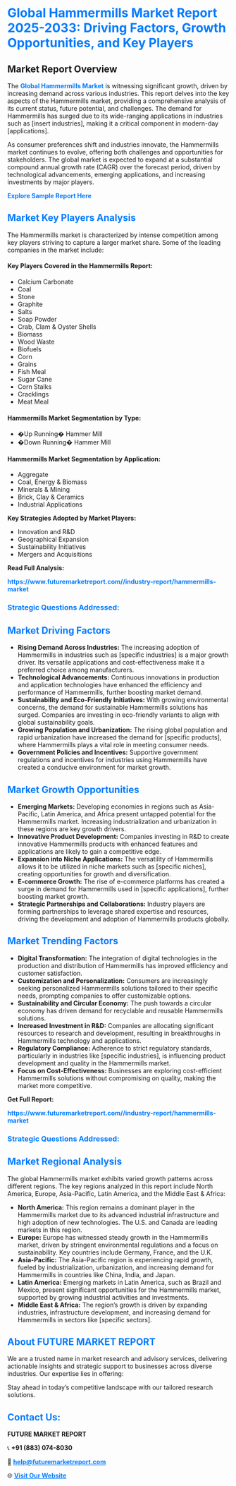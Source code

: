 <h1 style="color: #007BFF;">Global Hammermills Market Report 2025-2033: Driving Factors, Growth Opportunities, and Key Players</h1>

<section id="overview">
<h2>Market Report Overview</h2>
<p>The <a href="https://www.futuremarketreport.com//industry-report/hammermills-market" style="color: #007BFF; text-decoration: none;"><strong>Global Hammermills Market</strong></a> is witnessing significant growth, driven by increasing demand across various industries. This report delves into the key aspects of the Hammermills market, providing a comprehensive analysis of its current status, future potential, and challenges. The demand for Hammermills has surged due to its wide-ranging applications in industries such as [insert industries], making it a critical component in modern-day [applications].</p>
<p>As consumer preferences shift and industries innovate, the Hammermills market continues to evolve, offering both challenges and opportunities for stakeholders. The global market is expected to expand at a substantial compound annual growth rate (CAGR) over the forecast period, driven by technological advancements, emerging applications, and increasing investments by major players.</p>
</section>

<section id="overview">
<p><a href="https://www.futuremarketreport.com//request-sample/reportId=54992" style="color: #007BFF; text-decoration: none;"><strong>Explore Sample Report Here</strong></a></p>
</section>

<section id="key-players">
<h2 style="color: #007BFF;">Market Key Players Analysis</h2>
<p>The Hammermills market is characterized by intense competition among key players striving to capture a larger market share. Some of the leading companies in the market include:</p>
<h4>Key Players Covered in the Hammermills Report:</h4>
<ul><li>Calcium Carbonate</li><li>Coal</li><li>Stone</li><li>Graphite</li><li>Salts</li><li>Soap Powder</li><li>Crab, Clam &amp; Oyster Shells</li><li>Biomass</li><li>Wood Waste</li><li>Biofuels</li><li>Corn</li><li>Grains</li><li>Fish Meal</li><li>Sugar Cane</li><li>Corn Stalks</li><li>Cracklings</li><li>Meat Meal</li></ul>
<h4>Hammermills Market Segmentation by Type:</h4>
<ul><li>�Up Running� Hammer Mill</li><li>�Down Running� Hammer Mill</li></ul>

<h4>Hammermills Market Segmentation by Application:</h4>
<ul><li>Aggregate</li><li>Coal, Energy &amp; Biomass</li><li>Minerals &amp; Mining</li><li>Brick, Clay &amp; Ceramics</li><li>Industrial Applications</li></ul>
<p><strong>Key Strategies Adopted by Market Players:</strong></p>
<ul>
<li>Innovation and R&D</li>
<li>Geographical Expansion</li>
<li>Sustainability Initiatives</li>
<li>Mergers and Acquisitions</li>
</ul>
</section>

<section>
<p><strong>Read Full Analysis: </strong></p><a href="https://www.futuremarketreport.com//industry-report/hammermills-market" style="color: #007BFF; text-decoration: none;"><strong>https://www.futuremarketreport.com//industry-report/hammermills-market</strong></a>
<h3 style="color: #007BFF;">Strategic Questions Addressed:</h3>
</section>

<section id="driving-factors">
<h2 style="color: #007BFF;">Market Driving Factors</h2>
<ul>
<li><strong>Rising Demand Across Industries:</strong> The increasing adoption of Hammermills in industries such as [specific industries] is a major growth driver. Its versatile applications and cost-effectiveness make it a preferred choice among manufacturers.</li>
<li><strong>Technological Advancements:</strong> Continuous innovations in production and application technologies have enhanced the efficiency and performance of Hammermills, further boosting market demand.</li>
<li><strong>Sustainability and Eco-Friendly Initiatives:</strong> With growing environmental concerns, the demand for sustainable Hammermills solutions has surged. Companies are investing in eco-friendly variants to align with global sustainability goals.</li>
<li><strong>Growing Population and Urbanization:</strong> The rising global population and rapid urbanization have increased the demand for [specific products], where Hammermills plays a vital role in meeting consumer needs.</li>
<li><strong>Government Policies and Incentives:</strong> Supportive government regulations and incentives for industries using Hammermills have created a conducive environment for market growth.</li>
</ul>
</section>

<section id="growth-opportunities">
<h2 style="color: #007BFF;">Market Growth Opportunities</h2>
<ul>
<li><strong>Emerging Markets:</strong> Developing economies in regions such as Asia-Pacific, Latin America, and Africa present untapped potential for the Hammermills market. Increasing industrialization and urbanization in these regions are key growth drivers.</li>
<li><strong>Innovative Product Development:</strong> Companies investing in R&D to create innovative Hammermills products with enhanced features and applications are likely to gain a competitive edge.</li>
<li><strong>Expansion into Niche Applications:</strong> The versatility of Hammermills allows it to be utilized in niche markets such as [specific niches], creating opportunities for growth and diversification.</li>
<li><strong>E-commerce Growth:</strong> The rise of e-commerce platforms has created a surge in demand for Hammermills used in [specific applications], further boosting market growth.</li>
<li><strong>Strategic Partnerships and Collaborations:</strong> Industry players are forming partnerships to leverage shared expertise and resources, driving the development and adoption of Hammermills products globally.</li>
</ul>
</section>

<section id="trending-factors">
<h2 style="color: #007BFF;">Market Trending Factors</h2>
<ul>
<li><strong>Digital Transformation:</strong> The integration of digital technologies in the production and distribution of Hammermills has improved efficiency and customer satisfaction.</li>
<li><strong>Customization and Personalization:</strong> Consumers are increasingly seeking personalized Hammermills solutions tailored to their specific needs, prompting companies to offer customizable options.</li>
<li><strong>Sustainability and Circular Economy:</strong> The push towards a circular economy has driven demand for recyclable and reusable Hammermills solutions.</li>
<li><strong>Increased Investment in R&D:</strong> Companies are allocating significant resources to research and development, resulting in breakthroughs in Hammermills technology and applications.</li>
<li><strong>Regulatory Compliance:</strong> Adherence to strict regulatory standards, particularly in industries like [specific industries], is influencing product development and quality in the Hammermills market.</li>
<li><strong>Focus on Cost-Effectiveness:</strong> Businesses are exploring cost-efficient Hammermills solutions without compromising on quality, making the market more competitive.</li>
</ul>
</section>

<section>
<p><strong>Get Full Report: </strong></p><a href="https://www.futuremarketreport.com//industry-report/hammermills-market" style="color: #007BFF; text-decoration: none;"><strong>https://www.futuremarketreport.com//industry-report/hammermills-market</strong></a>
<h3 style="color: #007BFF;">Strategic Questions Addressed:</h3>
</section>


<section id="regional-analysis">
<h2 style="color: #007BFF;">Market Regional Analysis</h2>
<p>The global Hammermills market exhibits varied growth patterns across different regions. The key regions analyzed in this report include North America, Europe, Asia-Pacific, Latin America, and the Middle East & Africa:</p>
<ul>
<li><strong>North America:</strong> This region remains a dominant player in the Hammermills market due to its advanced industrial infrastructure and high adoption of new technologies. The U.S. and Canada are leading markets in this region.</li>
<li><strong>Europe:</strong> Europe has witnessed steady growth in the Hammermills market, driven by stringent environmental regulations and a focus on sustainability. Key countries include Germany, France, and the U.K.</li>
<li><strong>Asia-Pacific:</strong> The Asia-Pacific region is experiencing rapid growth, fueled by industrialization, urbanization, and increasing demand for Hammermills in countries like China, India, and Japan.</li>
<li><strong>Latin America:</strong> Emerging markets in Latin America, such as Brazil and Mexico, present significant opportunities for the Hammermills market, supported by growing industrial activities and investments.</li>
<li><strong>Middle East & Africa:</strong> The region’s growth is driven by expanding industries, infrastructure development, and increasing demand for Hammermills in sectors like [specific sectors].</li>
</ul>
</section>

<footer>
<h2 style="color: #007BFF;">About FUTURE MARKET REPORT</h2>
<p>We are a trusted name in market research and advisory services, delivering actionable insights and strategic support to businesses across diverse industries. Our expertise lies in offering:</p>

<p>Stay ahead in today’s competitive landscape with our tailored research solutions.</p>

<h2 style="color: #007BFF;">Contact Us:</h2>
<p><strong>FUTURE MARKET REPORT</strong></p>
<p>📞 <strong>+91 (883) 074-8030</strong></p>
<p>📧 <strong><a href="mailto:help@futuremarketreport.com" style="color: #007BFF;">help@futuremarketreport.com</a></strong></p>
<p>🌐 <strong><a href="https://www.futuremarketreport.com/" style="color: #007BFF;">Visit Our Website</a></strong></p>
</footer>